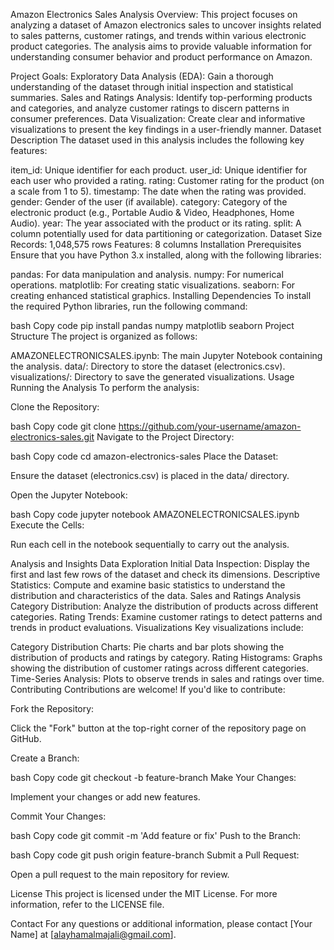 Amazon Electronics Sales Analysis 
Overview:
This project focuses on analyzing a dataset of Amazon electronics sales to uncover insights related to sales patterns, customer ratings, and trends within various electronic product categories. The analysis aims to provide valuable information for understanding consumer behavior and product performance on Amazon.

Project Goals:
Exploratory Data Analysis (EDA): Gain a thorough understanding of the dataset through initial inspection and statistical summaries.
Sales and Ratings Analysis: Identify top-performing products and categories, and analyze customer ratings to discern patterns in consumer preferences.
Data Visualization: Create clear and informative visualizations to present the key findings in a user-friendly manner.
Dataset
Description
The dataset used in this analysis includes the following key features:

item_id: Unique identifier for each product.
user_id: Unique identifier for each user who provided a rating.
rating: Customer rating for the product (on a scale from 1 to 5).
timestamp: The date when the rating was provided.
gender: Gender of the user (if available).
category: Category of the electronic product (e.g., Portable Audio & Video, Headphones, Home Audio).
year: The year associated with the product or its rating.
split: A column potentially used for data partitioning or categorization.
Dataset Size
Records: 1,048,575 rows
Features: 8 columns
Installation
Prerequisites
Ensure that you have Python 3.x installed, along with the following libraries:

pandas: For data manipulation and analysis.
numpy: For numerical operations.
matplotlib: For creating static visualizations.
seaborn: For creating enhanced statistical graphics.
Installing Dependencies
To install the required Python libraries, run the following command:

bash
Copy code
pip install pandas numpy matplotlib seaborn
Project Structure
The project is organized as follows:

AMAZONELECTRONICSALES.ipynb: The main Jupyter Notebook containing the analysis.
data/: Directory to store the dataset (electronics.csv).
visualizations/: Directory to save the generated visualizations.
Usage
Running the Analysis
To perform the analysis:

Clone the Repository:

bash
Copy code
git clone https://github.com/your-username/amazon-electronics-sales.git
Navigate to the Project Directory:

bash
Copy code
cd amazon-electronics-sales
Place the Dataset:

Ensure the dataset (electronics.csv) is placed in the data/ directory.

Open the Jupyter Notebook:

bash
Copy code
jupyter notebook AMAZONELECTRONICSALES.ipynb
Execute the Cells:

Run each cell in the notebook sequentially to carry out the analysis.

Analysis and Insights
Data Exploration
Initial Data Inspection: Display the first and last few rows of the dataset and check its dimensions.
Descriptive Statistics: Compute and examine basic statistics to understand the distribution and characteristics of the data.
Sales and Ratings Analysis
Category Distribution: Analyze the distribution of products across different categories.
Rating Trends: Examine customer ratings to detect patterns and trends in product evaluations.
Visualizations
Key visualizations include:

Category Distribution Charts: Pie charts and bar plots showing the distribution of products and ratings by category.
Rating Histograms: Graphs showing the distribution of customer ratings across different categories.
Time-Series Analysis: Plots to observe trends in sales and ratings over time.
Contributing
Contributions are welcome! If you'd like to contribute:

Fork the Repository:

Click the "Fork" button at the top-right corner of the repository page on GitHub.

Create a Branch:

bash
Copy code
git checkout -b feature-branch
Make Your Changes:

Implement your changes or add new features.

Commit Your Changes:

bash
Copy code
git commit -m 'Add feature or fix'
Push to the Branch:

bash
Copy code
git push origin feature-branch
Submit a Pull Request:

Open a pull request to the main repository for review.

License
This project is licensed under the MIT License. For more information, refer to the LICENSE file.

Contact
For any questions or additional information, please contact [Your Name] at [alayhamalmajali@gmail.com].
